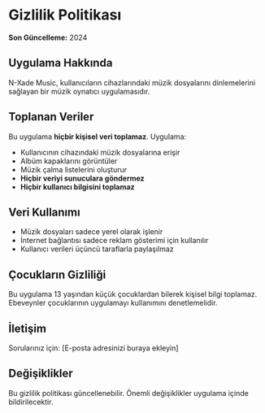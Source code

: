 # Gizlilik Politikası

**Son Güncelleme:** 2024

## Uygulama Hakkında
N-Xade Music, kullanıcıların cihazlarındaki müzik dosyalarını dinlemelerini sağlayan bir müzik oynatıcı uygulamasıdır.

## Toplanan Veriler
Bu uygulama **hiçbir kişisel veri toplamaz**. Uygulama:
- Kullanıcının cihazındaki müzik dosyalarına erişir
- Albüm kapaklarını görüntüler
- Müzik çalma listelerini oluşturur
- **Hiçbir veriyi sunuculara göndermez**
- **Hiçbir kullanıcı bilgisini toplamaz**

## Veri Kullanımı
- Müzik dosyaları sadece yerel olarak işlenir
- İnternet bağlantısı sadece reklam gösterimi için kullanılır
- Kullanıcı verileri üçüncü taraflarla paylaşılmaz

## Çocukların Gizliliği
Bu uygulama 13 yaşından küçük çocuklardan bilerek kişisel bilgi toplamaz. Ebeveynler çocuklarının uygulamayı kullanımını denetlemelidir.

## İletişim
Sorularınız için: [E-posta adresinizi buraya ekleyin]

## Değişiklikler
Bu gizlilik politikası güncellenebilir. Önemli değişiklikler uygulama içinde bildirilecektir.
